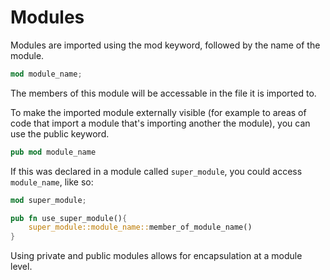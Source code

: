 # Modules
Modules are imported using the mod keyword, followed by the name of the module. 

```rust
mod module_name;
```

The members of this module will be accessable in the file it is imported to. 

To make the imported module externally visible (for example to areas of code that import a module that's importing another the module), you can use the public keyword.

```rust
pub mod module_name
```

If this was declared in a module called `super_module`, you could access `module_name`, like so:

```rust
mod super_module;

pub fn use_super_module(){
    super_module::module_name::member_of_module_name()
}
```

Using private and public modules allows for encapsulation at a module level.









